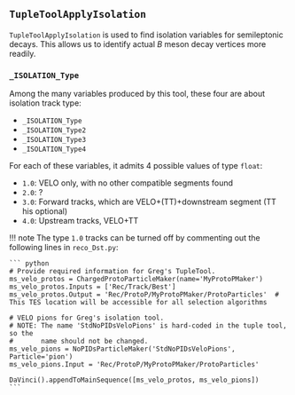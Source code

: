 ## `TupleToolApplyIsolation`
`TupleToolApplyIsolation` is used to find isolation variables for semileptonic
decays. This allows us to identify actual $B$ meson decay vertices more
readily.

### `_ISOLATION_Type`
Among the many variables produced by this tool, these four are about isolation
track type:

* `_ISOLATION_Type`
* `_ISOLATION_Type2`
* `_ISOLATION_Type3`
* `_ISOLATION_Type4`

For each of these variables, it admits 4 possible values of type `float`:

* `1.0`: VELO only, with no other compatible segments found
* `2.0`: ?
* `3.0`: Forward tracks, which are VELO+(TT)+downstream segment (TT his
         optional)
* `4.0`: Upstream tracks, VELO+TT

!!! note
    The type `1.0` tracks can be turned off by commenting out the following
    lines in `reco_Dst.py`:

    ``` python
    # Provide required information for Greg's TupleTool.
    ms_velo_protos = ChargedProtoParticleMaker(name='MyProtoPMaker')
    ms_velo_protos.Inputs = ['Rec/Track/Best']
    ms_velo_protos.Output = 'Rec/ProtoP/MyProtoPMaker/ProtoParticles'  # This TES location will be accessible for all selection algorithms

    # VELO pions for Greg's isolation tool.
    # NOTE: The name 'StdNoPIDsVeloPions' is hard-coded in the tuple tool, so the
    #       name should not be changed.
    ms_velo_pions = NoPIDsParticleMaker('StdNoPIDsVeloPions', Particle='pion')
    ms_velo_pions.Input = 'Rec/ProtoP/MyProtoPMaker/ProtoParticles'

    DaVinci().appendToMainSequence([ms_velo_protos, ms_velo_pions])
    ```

